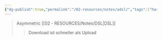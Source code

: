 ```yaml
---
{"dg-publish":true,"permalink":"/02-resources/notes/adsl/","tags":["hardware","netzwerk"],"noteIcon":"","updated":"2024-08-02T14:02:46.870+02:00"}
---
```


>Asymmetric [[02 - RESOURCES/Notes/DSL\|DSL]]
>>Download ist schneller als Upload
